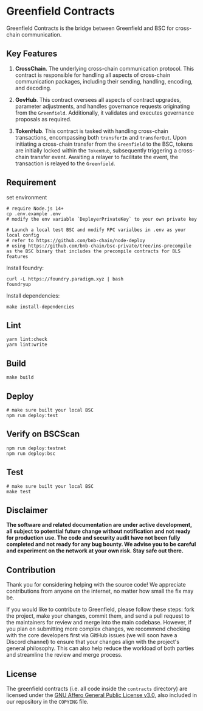 # Greenfield Contracts
Greenfield Contracts is the bridge between Greenfield and BSC for cross-chain communication.

## Key Features
1. **CrossChain**. The underlying cross-chain communication protocol. This contract is responsible for handling 
all aspects of cross-chain communication packages, including their sending, handling, encoding, and decoding.

2. **GovHub**. This contract oversees all aspects of contract upgrades, parameter adjustments, and handles governance
requests originating from the `Greenfield`. Additionally, it validates and executes governance proposals as required.

3. **TokenHub**. This contract is tasked with handling cross-chain transactions, encompassing both `transferIn` and 
`transferOut`. Upon initiating a cross-chain transfer from the `Greenfield` to the BSC, tokens are initially locked within 
the `TokenHub`, subsequently triggering a cross-chain transfer event. Awaiting a relayer to facilitate the event, 
the transaction is relayed to the `Greenfield`. 

## Requirement

set environment
```shell
# require Node.js 14+
cp .env.example .env
# modify the env variable `DeployerPrivateKey` to your own private key

# Launch a local test BSC and modify RPC varialbes in .env as your local config
# refer to https://github.com/bnb-chain/node-deploy
# using https://github.com/bnb-chain/bsc-private/tree/ins-precompile as the BSC binary that includes the precompile contracts for BLS features 
```

Install foundry:
```shell script
curl -L https://foundry.paradigm.xyz | bash
foundryup
```

Install dependencies:
```shell
make install-dependencies
```

## Lint
```shell
yarn lint:check
yarn lint:write
```

## Build
```shell
make build
```

## Deploy
```shell
# make sure built your local BSC
npm run deploy:test
```

## Verify on BSCScan
```shell
npm run deploy:testnet
npm run deploy:bsc
```

## Test
```shell
# make sure built your local BSC  
make test
```

## Disclaimer
**The software and related documentation are under active development, all subject to potential future change without
notification and not ready for production use. The code and security audit have not been fully completed and not ready
for any bug bounty. We advise you to be careful and experiment on the network at your own risk. Stay safe out there.**

## Contribution
Thank you for considering helping with the source code! We appreciate contributions from anyone on the internet, no
matter how small the fix may be.

If you would like to contribute to Greenfield, please follow these steps: fork the project, make your changes, commit them,
and send a pull request to the maintainers for review and merge into the main codebase. However, if you plan on submitting
more complex changes, we recommend checking with the core developers first via GitHub issues (we will soon have a Discord channel)
to ensure that your changes align with the project's general philosophy. This can also help reduce the workload of both
parties and streamline the review and merge process.

## License
The greenfield contracts (i.e. all code inside the `contracts` directory) are licensed under the
[GNU Affero General Public License v3.0](https://www.gnu.org/licenses/agpl-3.0.en.html), also
included in our repository in the `COPYING` file.
